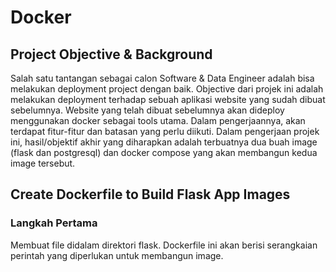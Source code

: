 # Docker

## Project Objective & Background
Salah satu tantangan sebagai calon Software & Data Engineer adalah bisa melakukan deployment project dengan baik. Objective dari projek ini adalah melakukan deployment terhadap sebuah aplikasi website yang sudah dibuat sebelumnya. Website yang telah dibuat sebelumnya akan dideploy menggunakan docker sebagai tools utama. Dalam pengerjaannya, akan terdapat fitur-fitur dan batasan yang perlu diikuti. Dalam pengerjaan projek ini, hasil/objektif akhir yang diharapkan adalah terbuatnya dua buah image (flask dan postgresql) dan docker compose yang akan membangun kedua image tersebut.

##  Create Dockerfile to Build Flask App Images
### Langkah Pertama
Membuat file didalam direktori flask. Dockerfile ini akan berisi serangkaian perintah yang diperlukan untuk membangun image.
